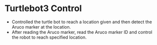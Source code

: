 # Turtlebot3 Control

* Controlled the turtle bot to reach a location given and then detect the Aruco marker at the location.
* After reading the Aruco marker, read the Aruco marker ID and control the robot to reach specified location.

